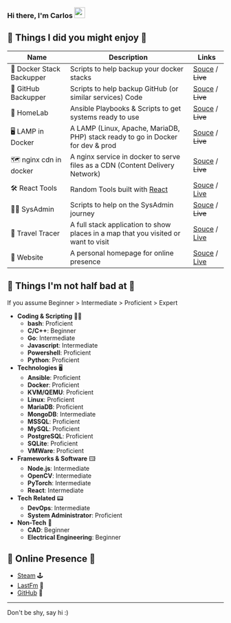 ### Hi there, I'm Carlos <img src="https://media.giphy.com/media/hvRJCLFzcasrR4ia7z/giphy.gif" width="25px">


## 🔨 Things I did you might enjoy 🔨

| Name                     | Description                                                                        | Links                                                                                      |
| ------------------------ | ---------------------------------------------------------------------------------- | ------------------------------------------------------------------------------------------ |
| 🐳 Docker Stack Backupper | Scripts to help backup your docker stacks                                          | [Souce](https://github.com/zebrajr/docker-stack-backupper) / ~~Live~~                      |
| 💾 GitHub Backupper       | Scripts to help backup GitHub (or similar services) Code                           | [Souce](https://github.com/zebrajr/github-backupper) /  ~~Live~~                           |
| 🧪 HomeLab                | Ansible Playbooks & Scripts to get systems ready to use                            | [Souce](https://github.com/zebrajr/HomeLab) /  ~~Live~~                                    |
| 🖥️ LAMP in Docker         | A LAMP (Linux, Apache, MariaDB, PHP) stack ready to go in Docker for dev & prod    | [Souce](https://github.com/zebrajr/LAMPinDocker) / ~~Live~~                                |
| 🗺️ nginx cdn in docker    | A nginx service in docker to serve files as a CDN (Content Delivery Network)       | [Souce](https://github.com/zebrajr/nginx-docker-cdn) / ~~Live~~                            |
| 🛠️ React Tools            | Random Tools built with [React](https://react.dev/)                                | [Souce](https://github.com/zebrajr/ReactoCalc) / [Live](https://calc.carlossousa.tech/)    |
| 👨‍🔬 SysAdmin               | Scripts to help on the SysAdmin journey                                            | [Souce](https://github.com/zebrajr/sysadmin) / ~~Live~~                                    |
| 📍 Travel Tracer          | A full stack application to show places in a map that you visited or want to visit | [Souce](https://github.com/zebrajr/traveltracer) / [Live](https://travel.carlossousa.tech) |
| 📄 Website                | A personal homepage for online presence                                            | [Souce](https://github.com/zebrajr/website) / [Live](https://carlossousa.tech)             |




## 🤹 Things I'm not half bad at 🤹 

If you assume Beginner > Intermediate > Proficient > Expert

- **Coding & Scripting** 👨‍💻
  - **bash**: Proficient
  - **C/C++**: Beginner
  - **Go**: Intermediate
  - **Javascript**: Intermediate
  - **Powershell**: Proficient
  - **Python**: Proficient
- **Technologies** 🖥️
  - **Ansible**: Proficient
  - **Docker**: Proficient
  - **KVM/QEMU**: Proficient
  - **Linux**: Proficient
  - **MariaDB**: Proficient
  - **MongoDB**: Intermediate
  - **MSSQL**: Proficient
  - **MySQL**: Proficient
  - **PostgreSQL**: Proficient
  - **SQLite**: Proficient
  - **VMWare**: Proficient
- **Frameworks & Software** 🖽
  - **Node.js**: Intermediate
  - **OpenCV**: Intermediate
  - **PyTorch**: Intermediate
  - **React**: Intermediate
- **Tech Related** 📟
  - **DevOps**: Intermediate
  - **System Administrator**: Proficient
- **Non-Tech** 🌱
  - **CAD**: Beginner
  - **Electrical Engineering**: Beginner



## 💬 Online Presence 💬
- [Steam](https://steamcommunity.com/id/csousa90/) 🕹️
- [LastFm](https://www.last.fm/user/zebrajr) 🎵
- [GitHub](https://github.com/zebrajr/) 🔡

***

Don't be shy, say hi :)
